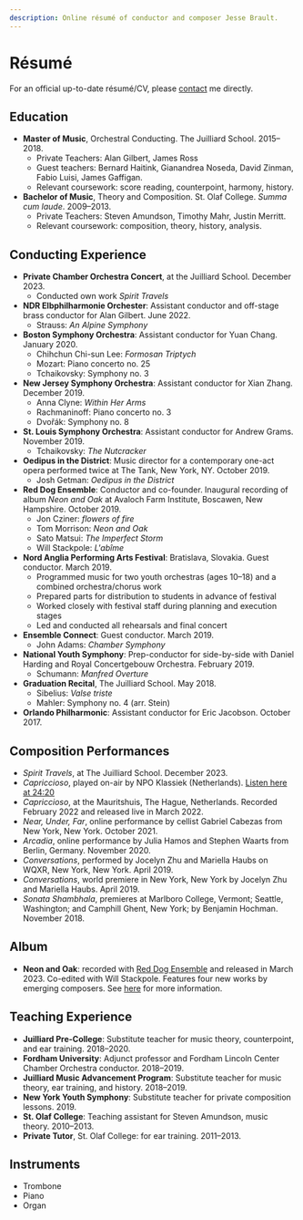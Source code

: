 ```yaml
---
description: Online résumé of conductor and composer Jesse Brault.
---
```

# Résumé

For an official up-to-date résumé/CV, please [contact](/contact) me directly.

## Education
- **Master of Music**, Orchestral Conducting. The Juilliard School. 2015–2018.
  - Private Teachers: Alan Gilbert, James Ross
  - Guest teachers: Bernard Haitink, Gianandrea Noseda, David Zinman, Fabio Luisi, James Gaffigan.
  - Relevant coursework: score reading, counterpoint, harmony, history.
- **Bachelor of Music**, Theory and Composition. St. Olaf College. *Summa cum laude*. 2009–2013.
  - Private Teachers: Steven Amundson, Timothy Mahr, Justin Merritt.
  - Relevant coursework: composition, theory, history, analysis.

## Conducting Experience
- **Private Chamber Orchestra Concert**, at the Juilliard School. December 2023.
  - Conducted own work *Spirit Travels*
- **NDR Elbphilharmonie Orchester**: Assistant conductor and off-stage brass conductor for Alan Gilbert. June 2022.
  - Strauss: *An Alpine Symphony*
- **Boston Symphony Orchestra**: Assistant conductor for Yuan Chang. January 2020.
  - Chihchun Chi-sun Lee: *Formosan Triptych*
  - Mozart: Piano concerto no. 25
  - Tchaikovsky: Symphony no. 3
- **New Jersey Symphony Orchestra**: Assistant conductor for Xian Zhang. December 2019.
  - Anna Clyne: *Within Her Arms*
  - Rachmaninoff: Piano concerto no. 3
  - Dvořák: Symphony no. 8
- **St. Louis Symphony Orchestra**: Assistant conductor for Andrew Grams. November 2019.
  - Tchaikovsky: *The Nutcracker*
- **Oedipus in the District**: Music director for a contemporary one-act opera performed twice at The Tank, New York, NY. October 2019.
  - Josh Getman: *Oedipus in the District*
- **Red Dog Ensemble**: Conductor and co-founder. Inaugural recording of album *Neon and Oak* at Avaloch Farm Institute, Boscawen, New Hampshire. October 2019.
  - Jon Cziner: *flowers of fire*
  - Tom Morrison: *Neon and Oak*
  - Sato Matsui: *The Imperfect Storm*
  - Will Stackpole: *L'abîme*
- **Nord Anglia Performing Arts Festival**: Bratislava, Slovakia. Guest conductor. March 2019.
  - Programmed music for two youth orchestras (ages 10–18) and a combined orchestra/chorus work
  - Prepared parts for distribution to students in advance of festival
  - Worked closely with festival staff during planning and execution stages
  - Led and conducted all rehearsals and final concert
- **Ensemble Connect**: Guest conductor. March 2019.
  - John Adams: *Chamber Symphony*
- **National Youth Symphony**: Prep-conductor for side-by-side with Daniel Harding and Royal Concertgebouw Orchestra.
  February 2019.
  - Schumann: *Manfred Overture*
- **Graduation Recital**, The Juilliard School. May 2018.
  - Sibelius: *Valse triste*
  - Mahler: Symphony no. 4 (arr. Stein)
- **Orlando Philharmonic**: Assistant conductor for Eric Jacobson. October 2017.

## Composition Performances
- *Spirit Travels*, at The Juilliard School. December 2023.
- *Capriccioso*, played on-air by NPO Klassiek (Netherlands). [Listen here at 24:20](https://www.npoklassiek.nl/uitzendingen/podium/cb3c4d56-6c59-4100-8a92-b6081daf9719/2022-03-19-podium)
- *Capriccioso*, at the Mauritshuis, The Hague, Netherlands. Recorded February 2022 and released live in March 2022.
- *Near, Under, Far*, online performance by cellist Gabriel Cabezas from New York, New York. October 2021.
- *Arcadia*, online performance by Julia Hamos and Stephen Waarts from Berlin, Germany. November 2020.
- *Conversations*, performed by Jocelyn Zhu and Mariella Haubs on WQXR, New York, New York. April 2019.
- *Conversations*, world premiere in New York, New York by Jocelyn Zhu and Mariella Haubs. April 2019.
- *Sonata Shambhala*, premieres at Marlboro College, Vermont; Seattle, Washington; and Camphill Ghent, New York;
  by Benjamin Hochman. November 2018.

## Album
- **Neon and Oak**: recorded with [Red Dog Ensemble](https://reddogensemble.com/) and released in March 2023. Co-edited with Will Stackpole. Features four new works by emerging composers. See [here](https://reddogensemble.com/album.html) for more information. 

## Teaching Experience
- **Juilliard Pre-College**: Substitute teacher for music theory, counterpoint, and ear training. 2018–2020.
- **Fordham University**: Adjunct professor and Fordham Lincoln Center Chamber Orchestra conductor. 2018–2019. 
- **Juilliard Music Advancement Program**: Substitute teacher for music theory, ear training, and history. 2018–2019.
- **New York Youth Symphony**: Substitute teacher for private composition lessons. 2019.
- **St. Olaf College**: Teaching assistant for Steven Amundson, music theory. 2010–2013.
- **Private Tutor**, St. Olaf College: for ear training. 2011–2013.

## Instruments
- Trombone
- Piano
- Organ
